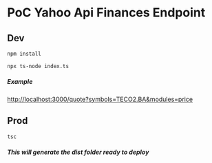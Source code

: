 # PoC Yahoo Api Finances Endpoint

## Dev

```bash
npm install

npx ts-node index.ts
```

##### Example
<http://localhost:3000/quote?symbols=TECO2.BA&modules=price>

## Prod

```bash
tsc
```

##### This will generate the dist folder ready to deploy
